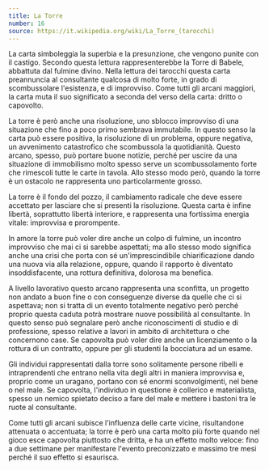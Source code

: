 ```yaml
---
title: La Torre
number: 16
source: https://it.wikipedia.org/wiki/La_Torre_(tarocchi)
---
```


La carta simboleggia la superbia e la presunzione, che vengono punite con il castigo. Secondo questa lettura rappresenterebbe la Torre di Babele, abbattuta dal fulmine divino. Nella lettura dei tarocchi questa carta preannuncia al consultante qualcosa di molto forte, in grado di scombussolare l'esistenza, e di improvviso. Come tutti gli arcani maggiori, la carta muta il suo significato a seconda del verso della carta: dritto o capovolto.

La torre è però anche una risoluzione, uno sblocco improvviso di una situazione che fino a poco primo sembrava immutabile. In questo senso la carta può essere positiva, la risoluzione di un problema, oppure negativa, un avvenimento catastrofico che scombussola la quotidianità. Questo arcano, spesso, può portare buone notizie, perché per uscire da una situazione di immobilismo molto spesso serve un scombussolamento forte che rimescoli tutte le carte in tavola. Allo stesso modo però, quando la torre è un ostacolo ne rappresenta uno particolarmente grosso.

La torre è il fondo del pozzo, il cambiamento radicale che deve essere accettato per lasciare che si presenti la risoluzione. Questa carta è infine libertà, soprattutto libertà interiore, e rappresenta una fortissima energia vitale: improvvisa e prorompente.

In amore la torre può voler dire anche un colpo di fulmine, un incontro improvviso che mai ci si sarebbe aspettati; ma allo stesso modo significa anche una crisi che porta con sé un'imprescindibile chiarificazione dando una nuova via alla relazione, oppure, quando il rapporto è diventato insoddisfacente, una rottura definitiva, dolorosa ma benefica.

A livello lavorativo questo arcano rappresenta una sconfitta, un progetto non andato a buon fine o con conseguenze diverse da quelle che ci si aspettava; non si tratta di un evento totalmente negativo però perché proprio questa caduta potrà mostrare nuove possibilità al consultante. In questo senso può segnalare però anche riconoscimenti di studio e di professione, spesso relative a lavori in ambito di architettura o che concernono case. Se capovolta può voler dire anche un licenziamento o la rottura di un contratto, oppure per gli studenti la bocciatura ad un esame.

Gli individui rappresentati dalla torre sono solitamente persone ribelli e intraprendenti che entrano nella vita degli altri in maniera improvvisa e, proprio come un uragano, portano con sé enormi sconvolgimenti, nel bene o nel male. Se capovolta, l'individuo in questione è collerico e materialista, spesso un nemico spietato deciso a fare del male e mettere i bastoni tra le ruote al consultante.

Come tutti gli arcani subisce l'influenza delle carte vicine, risultandone attenuata o accentuata; la torre è però una carta molto più forte quando nel gioco esce capovolta piuttosto che dritta, e ha un effetto molto veloce: fino a due settimane per manifestare l'evento preconizzato e massimo tre mesi perché il suo effetto si esaurisca.